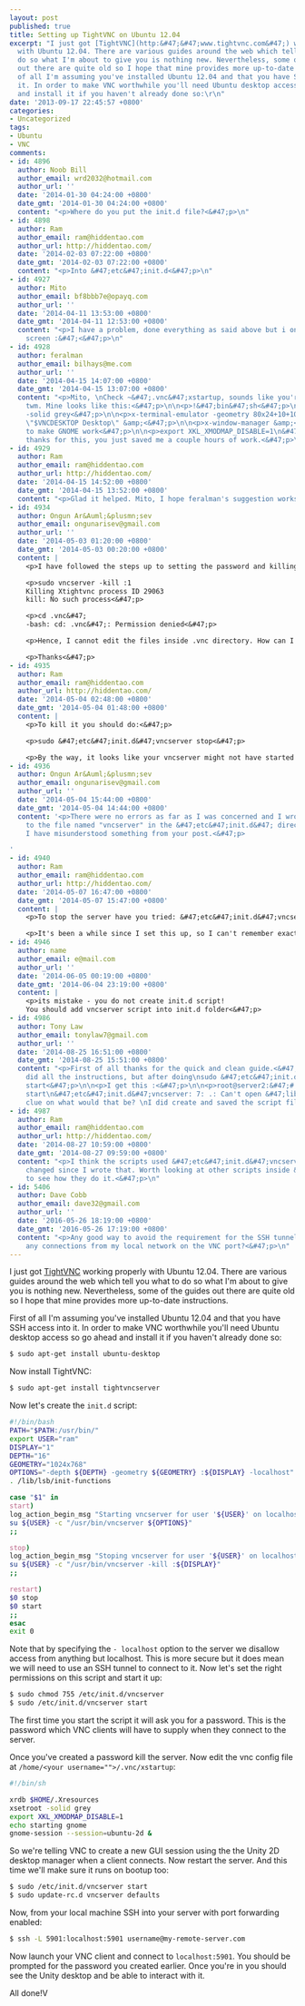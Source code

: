 ```yaml
---
layout: post
published: true
title: Setting up TightVNC on Ubuntu 12.04
excerpt: "I just got [TightVNC](http:&#47;&#47;www.tightvnc.com&#47;) working properly
  with Ubuntu 12.04. There are various guides around the web which tell you what to
  do so what I'm about to give you is nothing new. Nevertheless, some of the guides
  out there are quite old so I hope that mine provides more up-to-date instructions.\r\n\r\nFirst
  of all I'm assuming you've installed Ubuntu 12.04 and that you have SSH access into
  it. In order to make VNC worthwhile you'll need Ubuntu desktop access so go ahead
  and install it if you haven't already done so:\r\n"
date: '2013-09-17 22:45:57 +0800'
categories:
- Uncategorized
tags:
- Ubuntu
- VNC
comments:
- id: 4896
  author: Noob Bill
  author_email: wrd2032@hotmail.com
  author_url: ''
  date: '2014-01-30 04:24:00 +0800'
  date_gmt: '2014-01-30 04:24:00 +0800'
  content: "<p>Where do you put the init.d file?<&#47;p>\n"
- id: 4898
  author: Ram
  author_email: ram@hiddentao.com
  author_url: http://hiddentao.com/
  date: '2014-02-03 07:22:00 +0800'
  date_gmt: '2014-02-03 07:22:00 +0800'
  content: "<p>Into &#47;etc&#47;init.d<&#47;p>\n"
- id: 4927
  author: Mito
  author_email: bf8bbb7e@opayq.com
  author_url: ''
  date: '2014-04-11 13:53:00 +0800'
  date_gmt: '2014-04-11 12:53:00 +0800'
  content: "<p>I have a problem, done everything as said above but i only see a grey
    screen :&#47;<&#47;p>\n"
- id: 4928
  author: feralman
  author_email: bilhays@me.com
  author_url: ''
  date: '2014-04-15 14:07:00 +0800'
  date_gmt: '2014-04-15 13:07:00 +0800'
  content: "<p>Mito, \nCheck ~&#47;.vnc&#47;xstartup, sounds like you're landing in
    twm. Mine looks like this:<&#47;p>\n\n<p>!&#47;bin&#47;sh<&#47;p>\n\n<p>xrdb $HOME&#47;.Xresources\nxsetroot
    -solid grey<&#47;p>\n\n<p>x-terminal-emulator -geometry 80x24+10+10 -ls -title
    \"$VNCDESKTOP Desktop\" &amp;<&#47;p>\n\n<p>x-window-manager &amp;<&#47;p>\n\n<p>Fix
    to make GNOME work<&#47;p>\n\n<p>export XKL_XMODMAP_DISABLE=1\n&#47;etc&#47;X11&#47;Xsession<&#47;p>\n\n<p>Ram,\nMany
    thanks for this, you just saved me a couple hours of work.<&#47;p>\n"
- id: 4929
  author: Ram
  author_email: ram@hiddentao.com
  author_url: http://hiddentao.com/
  date: '2014-04-15 14:52:00 +0800'
  date_gmt: '2014-04-15 13:52:00 +0800'
  content: "<p>Glad it helped. Mito, I hope feralman's suggestion works for you.<&#47;p>\n"
- id: 4934
  author: Ongun Ar&Auml;&plusmn;sev
  author_email: ongunarisev@gmail.com
  author_url: ''
  date: '2014-05-03 01:20:00 +0800'
  date_gmt: '2014-05-03 00:20:00 +0800'
  content: |
    <p>I have followed the steps up to setting the password and killing the vncserver but I cannot kill the server after I set the password the output is as follows:<&#47;p>

    <p>sudo vncserver -kill :1
    Killing Xtightvnc process ID 29063
    kill: No such process<&#47;p>

    <p>cd .vnc&#47;
    -bash: cd: .vnc&#47;: Permission denied<&#47;p>

    <p>Hence, I cannot edit the files inside .vnc directory. How can I remedy this issue?<&#47;p>

    <p>Thanks<&#47;p>
- id: 4935
  author: Ram
  author_email: ram@hiddentao.com
  author_url: http://hiddentao.com/
  date: '2014-05-04 02:48:00 +0800'
  date_gmt: '2014-05-04 01:48:00 +0800'
  content: |
    <p>To kill it you should do:<&#47;p>

    <p>sudo &#47;etc&#47;init.d&#47;vncserver stop<&#47;p>

    <p>By the way, it looks like your vncserver might not have started up properly in the first place. Make sure there weren't any fatal error messages during startup.<&#47;p>
- id: 4936
  author: Ongun Ar&Auml;&plusmn;sev
  author_email: ongunarisev@gmail.com
  author_url: ''
  date: '2014-05-04 15:44:00 +0800'
  date_gmt: '2014-05-04 14:44:00 +0800'
  content: '<p>There were no errors as far as I was concerned and I wrote the script
    to the file named "vncserver" in the &#47;etc&#47;init.d&#47; directory. Maybe
    I have misunderstood something from your post.<&#47;p>

'
- id: 4940
  author: Ram
  author_email: ram@hiddentao.com
  author_url: http://hiddentao.com/
  date: '2014-05-07 16:47:00 +0800'
  date_gmt: '2014-05-07 15:47:00 +0800'
  content: |
    <p>To stop the server have you tried: &#47;etc&#47;init.d&#47;vncserver stop<&#47;p>

    <p>It's been a while since I set this up, so I can't remember exactly how I stopped the server, but am pretty sure that will have been it.<&#47;p>
- id: 4946
  author: name
  author_email: e@mail.com
  author_url: ''
  date: '2014-06-05 00:19:00 +0800'
  date_gmt: '2014-06-04 23:19:00 +0800'
  content: |
    <p>its mistake - you do not create init.d script!
    You should add vncserver script into init.d folder<&#47;p>
- id: 4986
  author: Tony Law
  author_email: tonylaw7@gmail.com
  author_url: ''
  date: '2014-08-25 16:51:00 +0800'
  date_gmt: '2014-08-25 15:51:00 +0800'
  content: "<p>First of all thanks for the quick and clean guide.<&#47;p>\n\n<p>I
    did all the instructions, but after doing\nsudo &#47;etc&#47;init.d&#47;vncserver
    start<&#47;p>\n\n<p>I get this :<&#47;p>\n\n<p>root@server2:&#47;# sudo &#47;etc&#47;init.d&#47;vncserver
    start\n&#47;etc&#47;init.d&#47;vncserver: 7: .: Can't open &#47;lib&#47;lsb&#47;init-functions<&#47;p>\n\n<p>Any
    clue on what would that be? \nI did create and saved the script file into &#47;etc&#47;init.d<&#47;p>\n"
- id: 4987
  author: Ram
  author_email: ram@hiddentao.com
  author_url: http://hiddentao.com/
  date: '2014-08-27 10:59:00 +0800'
  date_gmt: '2014-08-27 09:59:00 +0800'
  content: "<p>I think the scripts used &#47;etc&#47;init.d&#47;vncserver may have
    changed since I wrote that. Worth looking at other scripts inside &#47;etc&#47;init.d
    to see how they do it.<&#47;p>\n"
- id: 5406
  author: Dave Cobb
  author_email: dave32@gmail.com
  author_url: ''
  date: '2016-05-26 18:19:00 +0800'
  date_gmt: '2016-05-26 17:19:00 +0800'
  content: "<p>Any good way to avoid the requirement for the SSH tunnel and allow
    any connections from my local network on the VNC port?<&#47;p>\n"
---
```

I just got [TightVNC](http://www.tightvnc.com/) working properly with Ubuntu 12.04\. There are various guides around the web which tell you what to do so what I'm about to give you is nothing new. Nevertheless, some of the guides out there are quite old so I hope that mine provides more up-to-date instructions.

First of all I'm assuming you've installed Ubuntu 12.04 and that you have SSH access into it. In order to make VNC worthwhile you'll need Ubuntu desktop access so go ahead and install it if you haven't already done so:

```bash
$ sudo apt-get install ubuntu-desktop
```

Now install TightVNC:

```bash
$ sudo apt-get install tightvncserver
```

Now let's create the `init.d` script:

```bash
#!/bin/bash
PATH="$PATH:/usr/bin/"
export USER="ram"
DISPLAY="1"
DEPTH="16"
GEOMETRY="1024x768"
OPTIONS="-depth ${DEPTH} -geometry ${GEOMETRY} :${DISPLAY} -localhost"
. /lib/lsb/init-functions

case "$1" in
start)
log_action_begin_msg "Starting vncserver for user '${USER}' on localhost:${DISPLAY}"
su ${USER} -c "/usr/bin/vncserver ${OPTIONS}"
;;

stop)
log_action_begin_msg "Stoping vncserver for user '${USER}' on localhost:${DISPLAY}"
su ${USER} -c "/usr/bin/vncserver -kill :${DISPLAY}"
;;

restart)
$0 stop
$0 start
;;
esac
exit 0
```

Note that by specifying the `- localhost` option to the server we disallow access from anything but localhost. This is more secure but it does mean we will need to use an SSH tunnel to connect to it. Now let's set the right permissions on this script and start it up:

```bash
$ sudo chmod 755 /etc/init.d/vncserver
$ sudo /etc/init.d/vncserver start
```

The first time you start the script it will ask you for a password. This is the password which VNC clients will have to supply when they connect to the server.

Once you've created a password kill the server. Now edit the vnc config file at `/home/<your username="">/.vnc/xstartup`:</your>

```bash
#!/bin/sh

xrdb $HOME/.Xresources
xsetroot -solid grey
export XKL_XMODMAP_DISABLE=1
echo starting gnome
gnome-session --session=ubuntu-2d &
```

So we're telling VNC to create a new GUI session using the the Unity 2D desktop manager when a client connects. Now restart the server. And this time we'll make sure it runs on bootup too:

```bash
$ sudo /etc/init.d/vncserver start
$ sudo update-rc.d vncserver defaults
```

Now, from your local machine SSH into your server with port forwarding enabled:

```bash
$ ssh -L 5901:localhost:5901 username@my-remote-server.com
```

Now launch your VNC client and connect to `localhost:5901`. You should be prompted for the password you created earlier. Once you're in you should see the Unity desktop and be able to interact with it.

All done!V